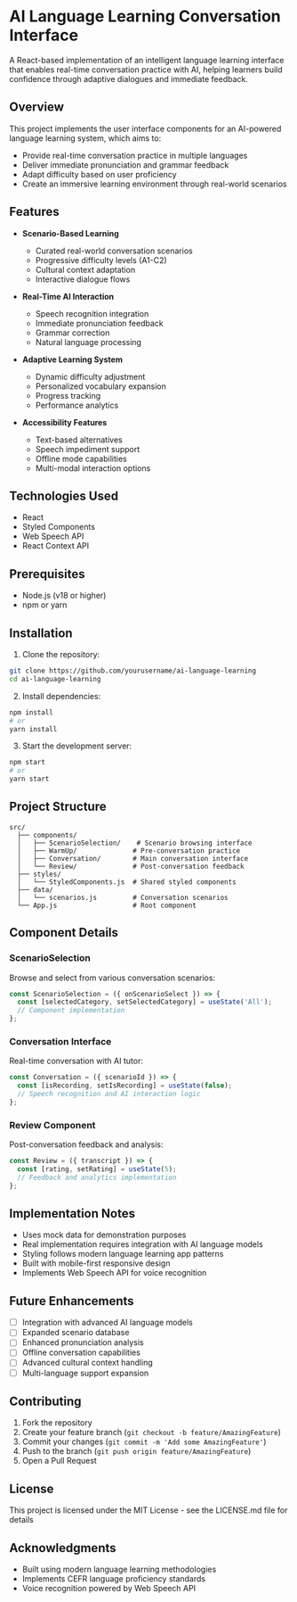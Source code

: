 # AI Language Learning Conversation Interface

A React-based implementation of an intelligent language learning interface that enables real-time conversation practice with AI, helping learners build confidence through adaptive dialogues and immediate feedback.

## Overview

This project implements the user interface components for an AI-powered language learning system, which aims to:
- Provide real-time conversation practice in multiple languages
- Deliver immediate pronunciation and grammar feedback
- Adapt difficulty based on user proficiency
- Create an immersive learning environment through real-world scenarios

## Features

- **Scenario-Based Learning**
  - Curated real-world conversation scenarios
  - Progressive difficulty levels (A1-C2)
  - Cultural context adaptation
  - Interactive dialogue flows

- **Real-Time AI Interaction**
  - Speech recognition integration
  - Immediate pronunciation feedback
  - Grammar correction
  - Natural language processing
  
- **Adaptive Learning System**
  - Dynamic difficulty adjustment
  - Personalized vocabulary expansion
  - Progress tracking
  - Performance analytics

- **Accessibility Features**
  - Text-based alternatives
  - Speech impediment support
  - Offline mode capabilities
  - Multi-modal interaction options

## Technologies Used
- React
- Styled Components
- Web Speech API
- React Context API

## Prerequisites
- Node.js (v18 or higher)
- npm or yarn

## Installation

1. Clone the repository:
```bash
git clone https://github.com/yourusername/ai-language-learning
cd ai-language-learning
```

2. Install dependencies:
```bash
npm install
# or
yarn install
```

3. Start the development server:
```bash
npm start
# or
yarn start
```

## Project Structure
```
src/
  ├── components/
  │   ├── ScenarioSelection/    # Scenario browsing interface
  │   ├── WarmUp/              # Pre-conversation practice
  │   ├── Conversation/        # Main conversation interface
  │   └── Review/              # Post-conversation feedback
  ├── styles/
  │   └── StyledComponents.js  # Shared styled components
  ├── data/
  │   └── scenarios.js         # Conversation scenarios
  └── App.js                   # Root component
```

## Component Details

### ScenarioSelection
Browse and select from various conversation scenarios:
```javascript
const ScenarioSelection = ({ onScenarioSelect }) => {
  const [selectedCategory, setSelectedCategory] = useState('All');
  // Component implementation
};
```

### Conversation Interface
Real-time conversation with AI tutor:
```javascript
const Conversation = ({ scenarioId }) => {
  const [isRecording, setIsRecording] = useState(false);
  // Speech recognition and AI interaction logic
};
```

### Review Component
Post-conversation feedback and analysis:
```javascript
const Review = ({ transcript }) => {
  const [rating, setRating] = useState(5);
  // Feedback and analytics implementation
};
```

## Implementation Notes
- Uses mock data for demonstration purposes
- Real implementation requires integration with AI language models
- Styling follows modern language learning app patterns
- Built with mobile-first responsive design
- Implements Web Speech API for voice recognition

## Future Enhancements
- [ ] Integration with advanced AI language models
- [ ] Expanded scenario database
- [ ] Enhanced pronunciation analysis
- [ ] Offline conversation capabilities
- [ ] Advanced cultural context handling
- [ ] Multi-language support expansion

## Contributing
1. Fork the repository
2. Create your feature branch (`git checkout -b feature/AmazingFeature`)
3. Commit your changes (`git commit -m 'Add some AmazingFeature'`)
4. Push to the branch (`git push origin feature/AmazingFeature`)
5. Open a Pull Request

## License
This project is licensed under the MIT License - see the LICENSE.md file for details

## Acknowledgments
- Built using modern language learning methodologies
- Implements CEFR language proficiency standards
- Voice recognition powered by Web Speech API
